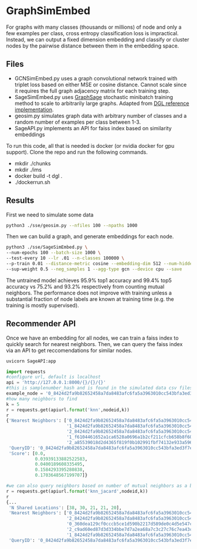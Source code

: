 # GraphSimEmbed

For graphs with many classes (thousands or millions) of node and only a few examples per class, 
cross entropy classification loss is impractical. Instead, we can output a fixed dimension embedding and
classify or cluster nodes by the pairwise distance between them in the embedding space. 

## Files

* GCNSimEmbed.py uses a graph convolutional network trained with triplet loss based on either MSE or cosine distance. 
Cannot scale since it requires the full graph adjacency matrix for each training step.
* SageSimEmbed.py uses [GraphSage](https://cs.stanford.edu/people/jure/pubs/graphsage-nips17.pdf) stochastic minibatch training method to scale to arbitrarily large graphs. Adapted from [DGL reference implementation](https://github.com/dmlc/dgl/tree/master/examples/pytorch/graphsage).  
* geosim.py simulates graph data with arbitrary number of classes and a random number of examples per class between 1-3.
* SageAPI.py implements an API for faiss index based on similarity embeddings

To run this code, all that is needed is docker (or nvidia docker for gpu support). Clone the repo and run the following commands.

* mkdir ./chunks
* mkdir ./ims
* docker build -t dgl .
* ./dockerrun.sh

## Results

First we need to simulate some data

```bash
python3 ./sse/geosim.py --nfiles 100 --npaths 1000
```

Then we can build a graph, and generate embeddings for each node.

```bash
python3 ./sse/SageSimEmbed.py \
--num-epochs 100 --batch-size 1000 \
--test-every 10 --lr .01 --n-classes 100000 \
--p-train 0.01 --distance-metric cosine --embedding-dim 512 --num-hidden 512 \
--sup-weight 0.5 --neg_samples 1 --agg-type gcn --device cpu --save
```

The untrained model achieves 95.9% top1 accuracy and 99.4% top5 accuracy vs 75.2% and 93.2% respectively from counting mutual neighbors. The performance does not improve with training unless a substantial fraction of node labels are known at training time (e.g. the training is mostly supervised).

## Recommender API

Once we have an embedding for all nodes, we can train a faiss index to quickly search for nearest neighbors. Then, we can query the faiss index via an API to get reccomendations for similar nodes. 

```bash
uvicorn SageAPI:app
```

```python
import requests
#configure url, default is localhost
api = 'http://127.0.0.1:8000/{}/{}/{}'
#this is samplenumber_hash and is found in the simulated data csv files
example_node = '0_8424d2fa9b82652458a7da8483afc6fa5a3963010cc543bfa3ed3f7e1f0ed577'
#how many neighbors to find
k = 5
r = requests.get(apiurl.format('knn',nodeid,k))
r
{'Nearest Neighbors': ['0_8424d2fa9b82652458a7da8483afc6fa5a3963010cc543bfa3ed3f7e1f0ed577',
                       '1_8424d2fa9b82652458a7da8483afc6fa5a3963010cc543bfa3ed3f7e1f0ed577',
                       '2_8424d2fa9b82652458a7da8483afc6fa5a3963010cc543bfa3ed3f7e1f0ed577',
                       '1_f6104461652a1ca6528a0696a1b2cf211cfcb658b8f60e1a3f753b5c73ee4434',
                       '2_a85539018d2d4365f819f0b102991fbf74132e933a596cf542b190ba3df0d194'],
 'QueryID': '0_8424d2fa9b82652458a7da8483afc6fa5a3963010cc543bfa3ed3f7e1f0ed577',
 'Score': [0.0,
           0.03939133882522583,
           0.0400189608335495,
           0.1584293395280838,
           0.1703648567199707]}

#we can also query neighbors based on number of mutual neighbors as a baseline
r = requests.get(apiurl.format('knn_jacard',nodeid,k))
r
{...
 'N Shared Locations': [38, 30, 21, 21, 20],
 'Nearest Neighbors': ['0_8424d2fa9b82652458a7da8483afc6fa5a3963010cc543bfa3ed3f7e1f0ed577',
                       '2_8424d2fa9b82652458a7da8483afc6fa5a3963010cc543bfa3ed3f7e1f0ed577',
                       '0_360dea129cf0cccb5ce1d590b2217d589de0c4d5e547cbfa5b4478284f939d3d',
                       '2_c9ad60ed87d3d334bbe7d7a2ea68a7c3c27c76c7ea43cb373bc71a96568abb92',
                       '1_8424d2fa9b82652458a7da8483afc6fa5a3963010cc543bfa3ed3f7e1f0ed577'],
 'QueryID': '0_8424d2fa9b82652458a7da8483afc6fa5a3963010cc543bfa3ed3f7e1f0ed577'}

```